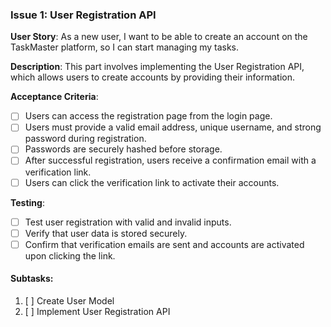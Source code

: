### **Issue 1: User Registration API**

**User Story**: As a new user, I want to be able to create an account on the TaskMaster platform, so I can start managing my tasks.

**Description**: This part involves implementing the User Registration API, which allows users to create accounts by providing their information.

**Acceptance Criteria**:

- [ ] Users can access the registration page from the login page.
- [ ] Users must provide a valid email address, unique username, and strong password during registration.
- [ ] Passwords are securely hashed before storage.
- [ ] After successful registration, users receive a confirmation email with a verification link.
- [ ] Users can click the verification link to activate their accounts.

**Testing**:

- [ ] Test user registration with valid and invalid inputs.
- [ ] Verify that user data is stored securely.
- [ ] Confirm that verification emails are sent and accounts are activated upon clicking the link.

#### Subtasks:

1. [ ] Create User Model
2. [ ] Implement User Registration API
